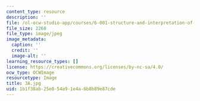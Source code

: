 ```yaml
---
content_type: resource
description: ''
file: /ol-ocw-studio-app/courses/6-001-structure-and-interpretation-of-computer-programs-spring-2005/1b1f38ab25e054a91e4a6b8b89e87cde_3A.jpg
file_size: 2260
file_type: image/jpeg
image_metadata:
  caption: ''
  credit: ''
  image-alt: ''
learning_resource_types: []
license: https://creativecommons.org/licenses/by-nc-sa/4.0/
ocw_type: OCWImage
resourcetype: Image
title: 3A.jpg
uid: 1b1f38ab-25e0-54a9-1e4a-6b8b89e87cde
---
```

